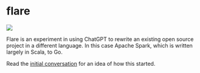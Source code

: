 # flare

<img src="https://media1.tenor.com/m/R56Js9FnFmYAAAAC/flair-office-space.gif" />

Flare is an experiment in using ChatGPT to rewrite an existing open source project in a different language. In this case Apache Spark, which is written largely in Scala, to Go.

Read the [initial conversation](CHATGPT.md) for an idea of how this started.
